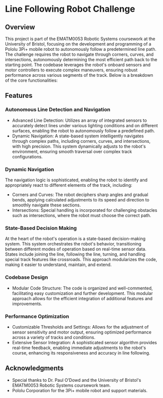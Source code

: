 # Line Following Robot Challenge

## Overview

This project is part of the EMATM0053 Robotic Systems coursework at the University of Bristol, focusing on the development and programming of a Pololu 3Pi+ mobile robot to autonomously follow a predetermined line path. The challenge requires the robot to navigate through corners, curves, and intersections, autonomously determining the most efficient path back to the starting point. The codebase leverages the robot's onboard sensors and motor controllers to execute complex maneuvers, ensuring robust performance across various segments of the track. Below is a breakdown of the core functionalities:

## Features

### Autonomous Line Detection and Navigation

- Advanced Line Detection: Utilizes an array of integrated sensors to accurately detect lines under various lighting conditions and on different surfaces, enabling the robot to autonomously follow a predefined path.
- Dynamic Navigation: A state-based system intelligently navigates through complex paths, including corners, curves, and intersections, with high precision. This system dynamically adjusts to the robot's environment, ensuring smooth traversal over complex track configurations.

### Dynamic Navigation

The navigation logic is sophisticated, enabling the robot to identify and appropriately react to different elements of the track, including:

- Corners and Curves: The robot deciphers sharp angles and gradual bends, applying calculated adjustments to its speed and direction to smoothly navigate these sections.
- Intersections: Special handling is incorporated for challenging obstacles such as intersections, where the robot must choose the correct path.

### State-Based Decision Making

At the heart of the robot's operation is a state-based decision-making system. This system orchestrates the robot's behavior, transitioning between different modes of operation based on real-time sensor data. States include joining the line, following the line, turning, and handling special track features like crossroads. This approach modularizes the code, making it easier to understand, maintain, and extend.

### Codebase Design

- Modular Code Structure: The code is organized and well-commented, facilitating easy customization and further development. This modular approach allows for the efficient integration of additional features and improvements.

### Performance Optimization

- Customizable Thresholds and Settings: Allows for the adjustment of sensor sensitivity and motor output, ensuring optimized performance across a variety of tracks and conditions.
- Extensive Sensor Integration: A sophisticated sensor algorithm provides real-time feedback, enabling immediate adjustments to the robot's course, enhancing its responsiveness and accuracy in line following.

## Acknowledgments

- Special thanks to Dr. Paul O’Dowd and the University of Bristol's EMATM0053 Robotic Systems coursework team.
- Pololu Corporation for the 3Pi+ mobile robot and support materials.

